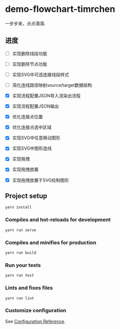 # demo-flowchart-timrchen

一步步来，点点滴滴.

## 进度

- [ ] 实现删除线段功能
- [ ] 实现删除节点功能
- [ ] 实现SVG中可选连接线段样式
- [ ] 简化连线路径映射source/target数据结构
- [x] 实现流程配置JSON导入渲染出流程
- [x] 实现流程配置JSON输出
- [x] 优化连接点位置
- [x] 优化连接点选中区域
- [x] 实现SVG中任意移动图形
- [x] 实现SVG中图形连线
- [x] 实现拖拽
- [x] 实现拖拽放置
- [x] 实现拖拽放置于SVG绘制图形


## Project setup
```
yarn install
```

### Compiles and hot-reloads for development
```
yarn run serve
```

### Compiles and minifies for production
```
yarn run build
```

### Run your tests
```
yarn run test
```

### Lints and fixes files
```
yarn run lint
```

### Customize configuration
See [Configuration Reference](https://cli.vuejs.org/config/).
